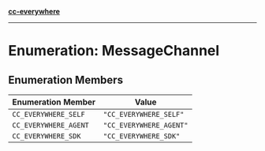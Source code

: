[**cc-everywhere**](../../../../../index.md)

***

# Enumeration: MessageChannel

## Enumeration Members

| Enumeration Member | Value |
| ------ | ------ |
| <a id="cc_everywhere_self"></a> `CC_EVERYWHERE_SELF` | `"CC_EVERYWHERE_SELF"` |
| <a id="cc_everywhere_agent"></a> `CC_EVERYWHERE_AGENT` | `"CC_EVERYWHERE_AGENT"` |
| <a id="cc_everywhere_sdk"></a> `CC_EVERYWHERE_SDK` | `"CC_EVERYWHERE_SDK"` |
